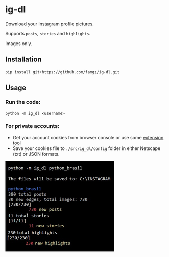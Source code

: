 # ig-dl
Download your Instagram profile pictures.

Supports `posts`, `stories` and `highlights`.

Images only.

## Installation
```
pip install git+https://github.com/famgz/ig-dl.git
```

## Usage

### Run the code:
```
python -m ig_dl <username>
```

### For private accounts:
- Get your account cookies from browser console or use some [extension tool](https://chrome.google.com/webstore/detail/get-cookiestxt-locally/cclelndahbckbenkjhflpdbgdldlbecc)
- Save your cookies file to `./src/ig_dl/config` folder in either Netscape (txt) or JSON formats.

![usage](https://raw.githubusercontent.com/famgz/ig-dl/main/screenshots/screenshot.jpg)
